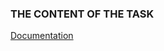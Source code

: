 ### THE CONTENT OF THE TASK
[Documentation](https://github.com/MatSkot/StavaRT/-/raw/master/Python-routing.pdf)